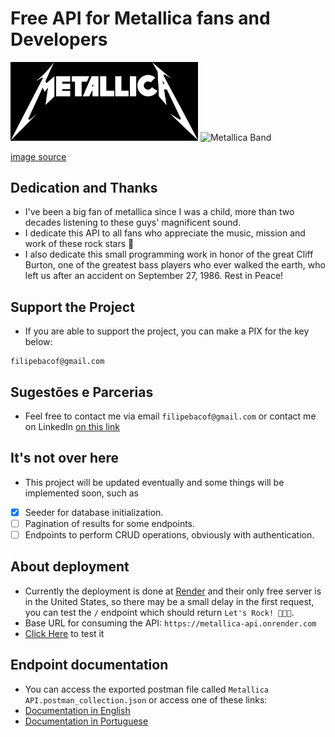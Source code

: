 # Free API for Metallica fans and Developers

<img src="./metallica-logo.png" alt="Metallica Logo" width="300">
<img src="https://rollingstone.uol.com.br/media/_versions/metallica_ross_halfin_rs_brasil_widelg.jpg" alt="Metallica Band" width="300">

<a href="https://rollingstone.uol.com.br/artigo/trinta-anos-do-album-preto-metallica-no-topo-do-mundo/" target="_blank">image source</a>

## Dedication and Thanks

- I've been a big fan of metallica since I was a child, more than two decades listening to these guys' magnificent sound.
- I dedicate this API to all fans who appreciate the music, mission and work of these rock stars 🤘
- I also dedicate this small programming work in honor of the great Cliff Burton, one of the greatest bass players who ever walked the earth, who left us after an accident on September 27, 1986. Rest in Peace!

## Support the Project

- If you are able to support the project, you can make a PIX for the key below:

```
filipebacof@gmail.com
```

## Sugestões e Parcerias

- Feel free to contact me via email `filipebacof@gmail.com` or contact me on LinkedIn [on this link](https://www.linkedin.com/in/filipe-bacof/)

## It's not over here

- This project will be updated eventually and some things will be implemented soon, such as
- [x] Seeder for database initialization.
- [ ] Pagination of results for some endpoints.
- [ ] Endpoints to perform CRUD operations, obviously with authentication.

## About deployment

- Currently the deployment is done at [Render](https://render.com/) and their only free server is in the United States, so there may be a small delay in the first request, you can test the `/` endpoint which should return `Let's Rock! 🤘😎🔥`.
- Base URL for consuming the API: `https://metallica-api.onrender.com`
- [Click Here](https://metallica-api.onrender.com/) to test it

## Endpoint documentation

- You can access the exported postman file called `Metallica API.postman_collection.json` or access one of these links:
- [Documentation in English](https://github.com/Filipe-Bacof/metallica-api/blob/main/Documentation.md)
- [Documentation in Portuguese](https://github.com/Filipe-Bacof/metallica-api/blob/main/Documentação.md)

